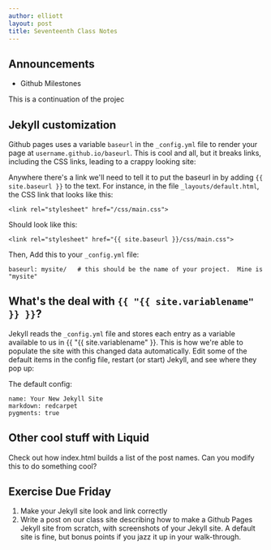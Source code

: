 ```yaml
---
author: elliott
layout: post
title: Seventeenth Class Notes
---
```



## Announcements
* Github Milestones


This is a continuation of the projec

## Jekyll customization

Github pages uses a variable `baseurl` in the `_config.yml` file to render your page at `username.github.io/baseurl`.  This is cool and all, but it breaks links, including the CSS links, leading to a crappy looking site:

Anywhere there's a link we'll need to tell it to put the baseurl in by adding ``{{ site.baseurl }}`` to the text.  For instance, in the file `_layouts/default.html`, the CSS link that looks like this:

```
<link rel="stylesheet" href="/css/main.css">
```

Should look like this:

```
<link rel="stylesheet" href="{{ site.baseurl }}/css/main.css">
```

Then, Add this to your `_config.yml` file:

```
baseurl: mysite/   # this should be the name of your project.  Mine is "mysite"
```

## What's the deal with `{{ "{{ site.variablename" }} }}`?

Jekyll reads the `_config.yml` file and stores each entry as a variable available to us in {{ "{{ site.variablename" }}.  This is how we're able to populate the site with this changed data automatically.  Edit some of the default items in the config file, restart (or start) Jekyll, and see where they pop up:

The default config:
```
name: Your New Jekyll Site
markdown: redcarpet
pygments: true
```

## Other cool stuff with Liquid

Check out how index.html builds a list of the post names.  Can you modify this to do something cool?

## Exercise Due Friday

1) Make your Jekyll site look and link correctly
2) Write a post on our class site describing how to make a Github Pages Jekyll site from scratch, with screenshots of your Jekyll site.  A default site is fine, but bonus points if you jazz it up in your walk-through.